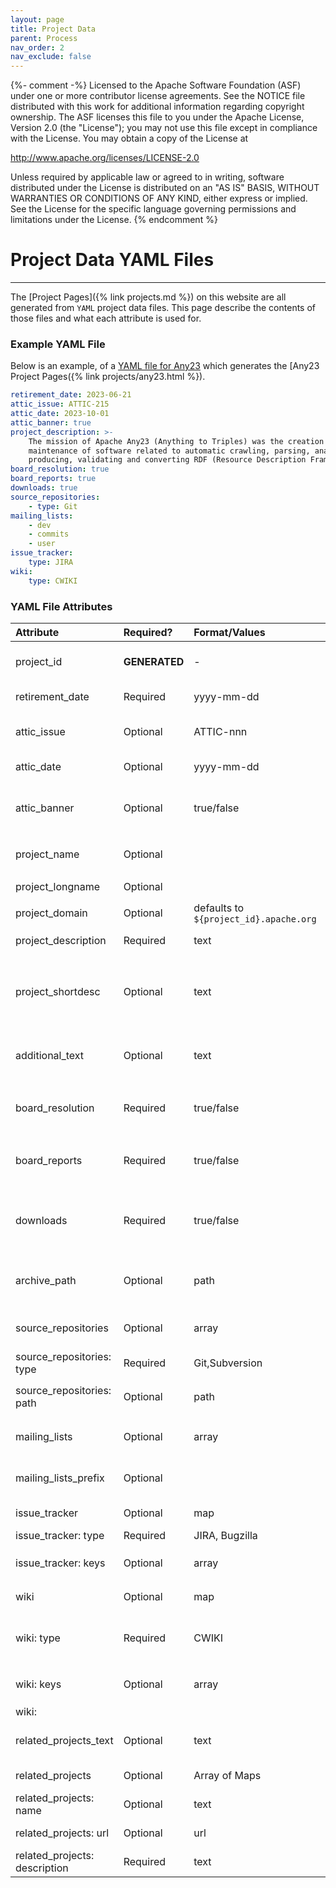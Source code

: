 ```yaml
---
layout: page
title: Project Data
parent: Process
nav_order: 2
nav_exclude: false
---
```

{%- comment -%}
Licensed to the Apache Software Foundation (ASF) under one or more
contributor license agreements.  See the NOTICE file distributed with
this work for additional information regarding copyright ownership.
The ASF licenses this file to you under the Apache License, Version 2.0
(the "License"); you may not use this file except in compliance with
the License.  You may obtain a copy of the License at

http://www.apache.org/licenses/LICENSE-2.0

Unless required by applicable law or agreed to in writing, software
distributed under the License is distributed on an "AS IS" BASIS,
WITHOUT WARRANTIES OR CONDITIONS OF ANY KIND, either express or implied.
See the License for the specific language governing permissions and
limitations under the License.
{% endcomment %}

# Project Data YAML Files
***

The [Project Pages]({% link projects.md %}) on this website are all generated from `YAML` project data files.
This page describe the contents of those files and what each attribute is used for.

### Example YAML File
Below is an example, of a [YAML file for Any23]({{site.repo}}/blob/main/_data/projects/any23.yaml)
which generates the [Any23 Project Pages({% link projects/any23.html %}).

```yaml
retirement_date: 2023-06-21
attic_issue: ATTIC-215
attic_date: 2023-10-01
attic_banner: true 
project_description: >-
    The mission of Apache Any23 (Anything to Triples) was the creation and
    maintenance of software related to automatic crawling, parsing, analyzing,
    producing, validating and converting RDF (Resource Description Framework) data.
board_resolution: true
board_reports: true
downloads: true
source_repositories:
    - type: Git
mailing_lists:
    - dev
    - commits
    - user
issue_tracker:
    type: JIRA
wiki:
    type: CWIKI
```

### YAML File Attributes

|Attribute|Required?|Format/Values|Description|
|:--------|:--------|:------------|:----------|
|project_id|**GENERATED**| - |Generated from the YAML file name, without the `.yaml` suffix |
|retirement_date|Required|yyyy-mm-dd|Date the project retired (date of board meeting)|
|attic_issue|Optional|ATTIC-nnn|The [Attic JIRA](https://issues.apache.org/jira/projects/ATTIC/) ID managing the projects retirement|
|attic_date|Optional|yyyy-mm-dd|Date the move to the Attic was completed|
|attic_banner|Optional|true/false|Cause the ***Attic Banner*** to be displayed on the project's website (normally true)|
|project_name|Optional| |defaults to the `${project_id}` (capitialized)|
|project_longname|Optional| | defaults to the `${project_name}`|
|project_domain|Optional|defaults to `${project_id}.apache.org`|
|project_description|Required|text|Description of the project|
|project_shortdesc|Optional|text|defaults either to the `description` in the `retired_projects.json` file or the first sentence of the `${project_description}`|
|additional_text|Optional|text|Additional Text displayed on the project page below the project description|
|board_resolution|Required|true/false|If true, used to link to board minutes in combination with the `${retirement_date}`|
|board_reports|Required|true/false|Cause a link to the project's Board Reports be shown on the project's page|
|downloads|Required|true/false|Cause a link to the archive donwload's page for the project to be shown on the project page|
|archive_path|Optional|path|Path to the project's download area. Defaults to the `${project_id}|
|source_repositories|Optional|array|An array of the project's sopurce respository types|
|source_repositories: type|Required|Git,Subversion|Type of Source Respository|
|source_repositories: path|Optional|path|Alternative respoitory path. Defaults to `${project_id}`|
|mailing_lists|Optional|array|List of the project's public mailing lists (e.g. dev, user etc)|
|mailing_lists_prefix|Optional| |mbox_prefix if required (usually for Subprojects)|
|issue_tracker|Optional|map|Details of the project's Issue tracker(s)|
|issue_tracker: type|Required|JIRA, Bugzilla|Type of Issue Tracker|
|issue_tracker: keys|Optional|array|List of Issue Tracker Key(s). Defaults to `${project_id}`|
|wiki|Optional|map|Details of the project's Issue tracker(s)|
|wiki: type|Required|CWIKI|Type of Wiki. CWIKI causes the ***Attic Banner** to displayed on the CWIKI spaces|
|wiki: keys|Optional|array|List of Wiki Key(s). Defaults to `${project_id}`|
|wiki:
|related_projects_text|Optional|text|Text displayed before the list of related projects (if any)|
|related_projects|Optional|Array of Maps|Details of Related Projects|
|related_projects: name|Optional|text|Name of the related project|
|related_projects: url|Optional|url|URL of the related project|
|related_projects: description|Required|text|Description of the related project|
